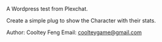 A Wordpress test from Plexchat.

Create a simple plug to show the Character with their stats.

Author: Cooltey Feng
Email: coolteygame@gmail.com
